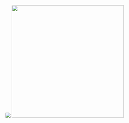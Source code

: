 <img src="https://github-readme-stats.vercel.app/api?username=tropicluv&theme=monokai&show_icons=true"></img>
<img width="355px"  src="https://github-readme-stats.vercel.app/api/top-langs/?username=tropicluv&layout=compact&theme=monokai"></img>


<!-- ![Anurag's GitHub stats](https://github-readme-stats.vercel.app/api?username=tropicLuv&theme=monokai&show_icons=true)
[![Top Langs](https://github-readme-stats.vercel.app/api/top-langs/?username=tropicLuv&layout=compact&theme=monokai)](https://github.com/anuraghazra/github-readme-stats) -->
